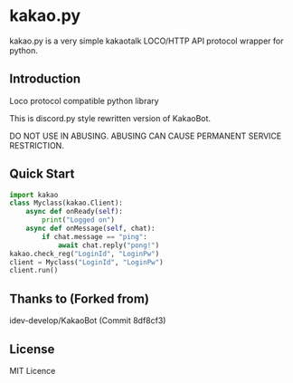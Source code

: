 kakao.py
=======
kakao.py is a very simple kakaotalk LOCO/HTTP API protocol wrapper for python.

Introduction
------------
Loco protocol compatible python library

This is discord.py style rewritten version of KakaoBot.

DO NOT USE IN ABUSING. ABUSING CAN CAUSE PERMANENT SERVICE RESTRICTION.

Quick Start
-------
```python
import kakao
class Myclass(kakao.Client):
    async def onReady(self):
        print("Logged on")
    async def onMessage(self, chat):
        if chat.message == "ping":
            await chat.reply("pong!")
kakao.check_reg("LoginId", "LoginPw")
client = Myclass("LoginId", "LoginPw")
client.run()
```

Thanks to (Forked from)
-------
idev-develop/KakaoBot (Commit 8df8cf3)

License
-------
MIT Licence
